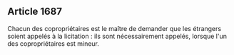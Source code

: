 Article 1687
----
Chacun des copropriétaires est le maître de demander que les étrangers soient
appelés à la licitation : ils sont nécessairement appelés, lorsque l'un des
copropriétaires est mineur.
